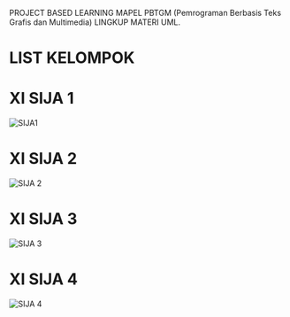 PROJECT BASED LEARNING MAPEL PBTGM (Pemrograman Berbasis Teks Grafis dan Multimedia)
LINGKUP MATERI UML.
# LIST KELOMPOK

# XI SIJA 1

![SIJA1](https://github.com/user-attachments/assets/8e668315-8628-4005-83b6-071fc59e72f5)

# XI SIJA 2

![SIJA 2](https://github.com/user-attachments/assets/7e641aef-48d4-42ba-9938-d07bfb8c19aa)

# XI SIJA 3

![SIJA 3](https://github.com/user-attachments/assets/a3e29eb4-db34-4789-a532-eacd7a7d020f)

# XI SIJA 4

![SIJA 4](https://github.com/user-attachments/assets/039a7557-fa62-4b7b-aaaa-026e1c142bfb)
